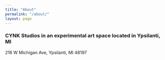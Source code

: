 ```yaml
---
title: "About"
permalink: "/about/"
layout: page
---
```


### CYNK Studios in an experimental art space located in Ypsilanti, MI

216 W Michigan Ave, Ypsilanti, MI 48197
